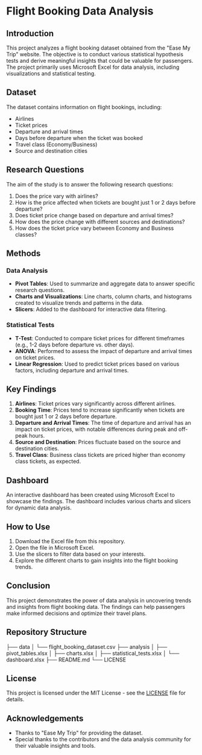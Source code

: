 # Flight Booking Data Analysis

## Introduction
This project analyzes a flight booking dataset obtained from the "Ease My Trip" website. The objective is to conduct various statistical hypothesis tests and derive meaningful insights that could be valuable for passengers. The project primarily uses Microsoft Excel for data analysis, including visualizations and statistical testing.

## Dataset
The dataset contains information on flight bookings, including:
- Airlines
- Ticket prices
- Departure and arrival times
- Days before departure when the ticket was booked
- Travel class (Economy/Business)
- Source and destination cities

## Research Questions
The aim of the study is to answer the following research questions:
1. Does the price vary with airlines?
2. How is the price affected when tickets are bought just 1 or 2 days before departure?
3. Does ticket price change based on departure and arrival times?
4. How does the price change with different sources and destinations?
5. How does the ticket price vary between Economy and Business classes?

## Methods
### Data Analysis
- **Pivot Tables**: Used to summarize and aggregate data to answer specific research questions.
- **Charts and Visualizations**: Line charts, column charts, and histograms created to visualize trends and patterns in the data.
- **Slicers**: Added to the dashboard for interactive data filtering.

### Statistical Tests
- **T-Test**: Conducted to compare ticket prices for different timeframes (e.g., 1-2 days before departure vs. other days).
- **ANOVA**: Performed to assess the impact of departure and arrival times on ticket prices.
- **Linear Regression**: Used to predict ticket prices based on various factors, including departure and arrival times.

## Key Findings
1. **Airlines**: Ticket prices vary significantly across different airlines.
2. **Booking Time**: Prices tend to increase significantly when tickets are bought just 1 or 2 days before departure.
3. **Departure and Arrival Times**: The time of departure and arrival has an impact on ticket prices, with notable differences during peak and off-peak hours.
4. **Source and Destination**: Prices fluctuate based on the source and destination cities.
5. **Travel Class**: Business class tickets are priced higher than economy class tickets, as expected.

## Dashboard
An interactive dashboard has been created using Microsoft Excel to showcase the findings. The dashboard includes various charts and slicers for dynamic data analysis.

## How to Use
1. Download the Excel file from this repository.
2. Open the file in Microsoft Excel.
3. Use the slicers to filter data based on your interests.
4. Explore the different charts to gain insights into the flight booking trends.

## Conclusion
This project demonstrates the power of data analysis in uncovering trends and insights from flight booking data. The findings can help passengers make informed decisions and optimize their travel plans.

## Repository Structure

├── data
│   └── flight_booking_dataset.csv
├── analysis
│   ├── pivot_tables.xlsx
│   ├── charts.xlsx
│   ├── statistical_tests.xlsx
│   └── dashboard.xlsx
├── README.md
└── LICENSE

## License
This project is licensed under the MIT License - see the [LICENSE](LICENSE) file for details.

## Acknowledgements
- Thanks to "Ease My Trip" for providing the dataset.
- Special thanks to the contributors and the data analysis community for their valuable insights and tools.



